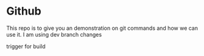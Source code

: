 # Github
This repo is to give you an demonstration on git commands and how we can use it.
I am using dev branch changes

trigger for build